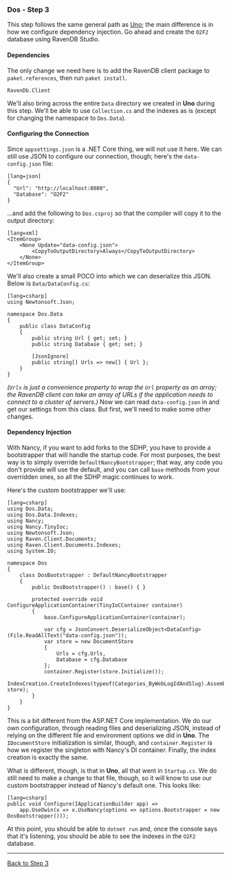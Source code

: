 ### Dos - Step 3

This step follows the same general path as [Uno](./uno.html); the main difference is in how we configure dependency injection. Go ahead and create the `O2F2` database using RavenDB Studio.

#### Dependencies

The only change we need here is to add the RavenDB client package to `paket.references`, then run `paket install`.

    RavenDb.Client

We'll also bring across the entire `Data` directory we created in **Uno** during this step. We'll be able to use `Collection.cs` and the indexes as is (except for changing the namespace to `Dos.Data`).

#### Configuring the Connection

Since `appsettings.json` is a .NET Core thing, we will not use it here.  We can still use JSON to configure our connection, though; here's the `data-config.json` file:

    [lang=json]
    {
      "Url": "http://localhost:8080",
      "Database": "O2F2"
    }

...and add the following to `Dos.csproj` so that the compiler will copy it to the output directory:

    [lang=xml]
    <ItemGroup>
        <None Update="data-config.json">
            <CopyToOutputDirectory>Always</CopyToOutputDirectory>
        </None>
    </ItemGroup>

We'll also create a small POCO into which we can deserialize this JSON. Below is `Data/DataConfig.cs`: 

    [lang=csharp]
    using Newtonsoft.Json;

    namespace Dos.Data
    {
        public class DataConfig
        {
            public string Url { get; set; }
            public string Database { get; set; }

            [JsonIgnore]
            public string[] Urls => new[] { Url };
        }
    }

_(`Urls` is just a convenience property to wrap the `Url` property as an array; the RavenDB client can take an array of URLs if the application needs to connect to a cluster of servers.)_ Now we can read `data-config.json` in and get our settings from this class. But first, we'll need to make some other changes.

#### Dependency Injection

With Nancy, if you want to add forks to the SDHP, you have to provide a bootstrapper that will handle the startup code. For most purposes, the best way is to simply override `DefaultNancyBootstrapper`; that way, any code you don't provide will use the default, and you can call `base` methods from your overridden ones, so all the SDHP magic continues to work.

Here's the custom bootstrapper we'll use:

    [lang=csharp]
    using Dos.Data;
    using Dos.Data.Indexes;
    using Nancy;
    using Nancy.TinyIoc;
    using Newtonsoft.Json;
    using Raven.Client.Documents;
    using Raven.Client.Documents.Indexes;
    using System.IO;

    namespace Dos
    {
        class DosBootstrapper : DefaultNancyBootstrapper
        {
            public DosBootstrapper() : base() { }

            protected override void ConfigureApplicationContainer(TinyIoCContainer container)
            {
                base.ConfigureApplicationContainer(container);

                var cfg = JsonConvert.DeserializeObject<DataConfig>(File.ReadAllText("data-config.json"));
                var store = new DocumentStore
                {
                    Urls = cfg.Urls,
                    Database = cfg.Database
                };
                container.Register(store.Initialize());
                IndexCreation.CreateIndexes(typeof(Categories_ByWebLogIdAndSlug).Assembly, store);
            }
        }
    }

This is a bit different from the ASP.NET Core implementation. We do our own configuration, through reading files and deserializing JSON, instead of relying on the different file and environment options we did in **Uno**. The `IDocumentStore` initialization is similar, though, and `container.Register` is how we register the singleton with Nancy's DI container. Finally, the index creation is exactly the same.

What is different, though, is that in **Uno**, all that went in `Startup.cs`. We do still need to make a change to that file, though, so it will know to use our custom bootstrapper instead of Nancy's default one. This looks like:

    [lang=csharp]
    public void Configure(IApplicationBuilder app) =>
        app.UseOwin(x => x.UseNancy(options => options.Bootstrapper = new DosBootstrapper()));

At this point, you should be able to `dotnet run` and, once the console says that it's listening, you should be able to see the indexes in the `O2F2` database.

---
[Back to Step 3](../step3)